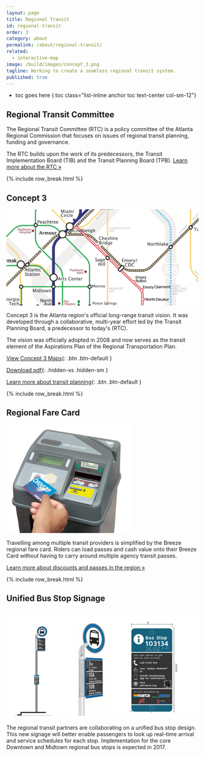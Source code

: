 ```yaml
---
layout: page
title: Regional Transit
id: regional-transit
order: 3
category: about
permalink: /about/regional-transit/
related:
  - interactive-map
image: /build/images/concept_3.png
tagline: Working to create a seamless regional transit system.
published: true
---
```


* toc goes here
{:toc class="list-inline anchor toc text-center col-sm-12"}


## Regional Transit Committee

The Regional Transit Committee (RTC) is a policy committee of the Atlanta Regional Commission that focuses on issues of regional transit planning, funding and governance. 

The RTC builds upon the work of its predecessors, the Transit Implementation Board (TIB) and the Transit Planning Board (TPB).  [Learn more about the RTC »](http://atlantaregional.com/about-us/board--committees/regional-transit-committee)

{% include row_break.html %}

## Concept 3

<div class="col-sm-6 col-xs-12 pull-right">
	<img class="img-responsive center-block" style="max-height: 285px" src="/build/images/concept_3.png" alt="Concept 3">
</div>

Concept 3 is the Atlanta region's official long-range transit vision. It was developed through a collaborative, multi-year effort led by the Transit Planning Board, a predecessor to today's (RTC). 

The vision was officially adopted in 2008 and now serves as the transit element of the Aspirations Plan of the Regional Transportation Plan.

[View Concept 3 Maps](/build/images/about/concept3_stylized.png){: .btn .btn-default }

[Download pdf](/assets/pdf/concept3_stylized.pdf){: .hidden-xs .hidden-sm }

[Learn more about transit planning](http://atlantaregional.com/transportation/transit/transit-planning){: .btn .btn-default }


{% include row_break.html %}

## Regional Fare Card

<div class="col-sm-6 col-xs-12 pull-right">
	<img class="img-responsive center-block" style="max-height: 285px" src="/build/images/fares/breeze_farebox.png" alt="Breeze Farebox">
</div>

Travelling among multiple transit providers is simplified by the Breeze regional fare card.  Riders can load passes and cash value onto their Breeze Card without having to carry around multiple agency transit passes.



[Learn more about discounts and passes in the region »](/fares/passes)

{% include row_break.html %}


## Unified Bus Stop Signage

<div class="col-sm-6 col-xs-12 pull-right">
	<img class="img-responsive center-block" style="max-height: 285px" src="/assets/images/about/RegionalSignage.png" alt="Unified Regional Signage">
</div>

The regional transit partners are collaborating on a unified bus stop design.  This new signage will better enable passengers to look up real-time arrival and service schedules for each stop.  Implementation for the core Downtown and Midtown regional bus stops is expected in 2017.
